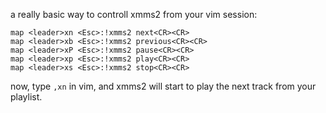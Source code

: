 a really basic way to controll xmms2 from your vim session:

```vim
map <leader>xn <Esc>:!xmms2 next<CR><CR>
map <leader>xb <Esc>:!xmms2 previous<CR><CR>
map <leader>xP <Esc>:!xmms2 pause<CR><CR>
map <leader>xp <Esc>:!xmms2 play<CR><CR>
map <leader>xs <Esc>:!xmms2 stop<CR><CR>
```

now, type `,xn` in vim, and xmms2 will start to play the next track from your playlist.
